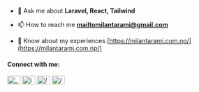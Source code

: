 - 💬 Ask me about **Laravel, React, Tailwind**

- 📫 How to reach me **mailtomilantarami@gmail.com**

- 📄 Know about my experiences [https://milantarami.com.np/](https://milantarami.com.np/)

<h4 align="left">Connect with me:</h3>
<p align="left">
<a href="https://twitter.com/_milantarami" target="blank"><img align="center" src="https://raw.githubusercontent.com/rahuldkjain/github-profile-readme-generator/master/src/images/icons/Social/twitter.svg" alt="_milantarami" height="20" width="30" /></a>
<a href="https://linkedin.com/in/in/milan-tarami-40517215b" target="blank"><img align="center" src="https://raw.githubusercontent.com/rahuldkjain/github-profile-readme-generator/master/src/images/icons/Social/linked-in-alt.svg" alt="in/milan-tarami-40517215b" height="20" width="30" /></a>
  <a href="https://facebook.com/milantarami.dev" target="blank"><img align="center" src="https://raw.githubusercontent.com/rahuldkjain/github-profile-readme-generator/master/src/images/icons/Social/facebook.svg" alt="/milantarami.dev" height="20" width="30" /></a>
  <a href="https://instagram.com/_milantarami" target="blank"><img align="center" src="https://raw.githubusercontent.com/rahuldkjain/github-profile-readme-generator/master/src/images/icons/Social/instagram.svg" alt="/_milantarami" height="20" width="30" /></a>
</p>

